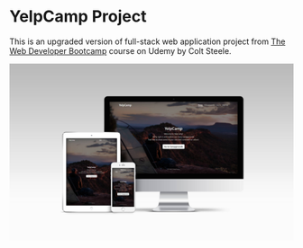 # YelpCamp Project

This is an upgraded version of full-stack web application project from [The Web Developer Bootcamp](https://www.udemy.com/course/the-web-developer-bootcamp/) course on Udemy by Colt Steele.

![YelpCamp preview.](/gallery/preview.jpg)

<!-- ## Fearures

* User Authentication (Log In and Register) and Authorization (Post, Edit, Delete or Rate Campground)
* CRUD operations with Campgrounds -->
